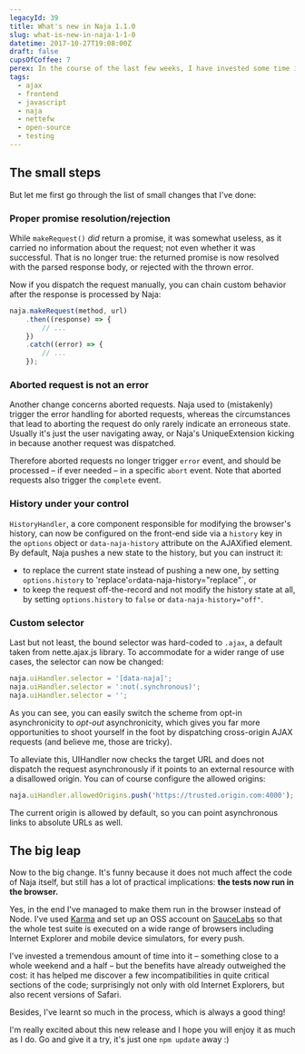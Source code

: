 ```yaml
---
legacyId: 39
title: What's new in Naja 1.1.0
slug: what-is-new-in-naja-1-1-0
datetime: 2017-10-27T19:08:00Z
draft: false
cupsOfCoffee: 7
perex: In the course of the last few weeks, I have invested some time into Naja. You might recall my previous announcement in which I stated that there was still one big thing left to do. Well, now it is done!
tags:
  - ajax
  - frontend
  - javascript
  - naja
  - nettefw
  - open-source
  - testing
---
```

## The small steps

But let me first go through the list of small changes that I've done:

### Proper promise resolution/rejection

While `makeRequest()` _did_ return a promise, it was somewhat useless, as it carried no information about the
request; not even whether it was successful. That is no longer true: the returned promise is now resolved with
the parsed response body, or rejected with the thrown error.

Now if you dispatch the request manually, you can chain custom behavior after the response is processed by Naja:

```js
naja.makeRequest(method, url)
	.then((response) => {
		// ...
	})
	.catch((error) => {
		// ...
	});
```

### Aborted request is not an error

Another change concerns aborted requests. Naja used to (mistakenly) trigger the error handling for aborted requests,
whereas the circumstances that lead to aborting the request do only rarely indicate an erroneous state. Usually it's
just the user navigating away, or Naja's UniqueExtension kicking in because another request was dispatched.

Therefore aborted requests no longer trigger `error` event, and should be processed – if ever needed – in a
specific `abort` event. Note that aborted requests also trigger the `complete` event.

### History under your control

`HistoryHandler`, a core component responsible for modifying the browser's history, can now be configured on the
front-end side via a `history` key in the `options` object or `data-naja-history` attribute on the AJAXified element.
By default, Naja pushes a new state to the history, but you can instruct it:

- to replace the current state instead of pushing a new one, by setting `options.history` to 'replace'` or
    `data-naja-history="replace"`, or
- to keep the request off-the-record and not modify the history state at all, by setting `options.history`
    to `false` or `data-naja-history="off"`.

### Custom selector

Last but not least, the bound selector was hard-coded to `.ajax`, a default taken from nette.ajax.js library.
To accommodate for a wider range of use cases, the selector can now be changed:

```js
naja.uiHandler.selector = '[data-naja]';
naja.uiHandler.selector = ':not(.synchronous)';
naja.uiHandler.selector = '';
```

As you can see, you can easily switch the scheme from opt-in asynchronicity to _opt-out_ asynchronicity, which
gives you far more opportunities to shoot yourself in the foot by dispatching cross-origin AJAX requests (and
believe me, those are tricky).

To alleviate this, UIHandler now checks the target URL and does not dispatch the request asynchronously if it
points to an external resource with a disallowed origin. You can of course configure the allowed origins:

```js
naja.uiHandler.allowedOrigins.push('https://trusted.origin.com:4000');
```

The current origin is allowed by default, so you can point asynchronous links to absolute URLs as well.


## The big leap

Now to the big change. It's funny because it does not much affect the code of Naja itself, but still has a lot
of practical implications: **the tests now run in the browser.**

Yes, in the end I've managed to make them run in the browser instead of Node. I've used
[Karma](https://karma-runner.github.io) and set up an OSS account on [SauceLabs](https://saucelabs.com) so that
the whole test suite is executed on a wide range of browsers including Internet Explorer and mobile device
simulators, for every push.

I've invested a tremendous amount of time into it – something close to a whole weekend and a half – but the benefits
have already outweighed the cost: it has helped me discover a few incompatibilities in quite critical sections
of the code; surprisingly not only with old Internet Explorers, but also recent versions of Safari.

Besides, I've learnt so much in the process, which is always a good thing!

I'm really excited about this new release and I hope you will enjoy it as much as I do. Go and give it a try,
it's just one `npm update` away :)
